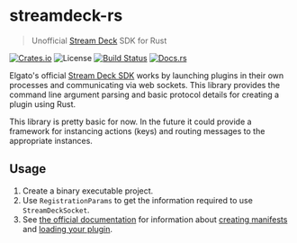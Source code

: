 # streamdeck-rs

> Unofficial [Stream Deck](https://www.elgato.com/en/gaming/stream-deck) SDK for Rust

[![Crates.io](https://img.shields.io/crates/v/streamdeck-rs.svg)](https://crates.io/crates/streamdeck-rs) ![License](https://img.shields.io/badge/license-MIT%2FApache--2.0-blue.svg) [![Build Status](https://github.com/mdonoughe/streamdeck-rs/actions/workflows/check.yml/badge.svg)](https://github.com/mdonoughe/streamdeck-rs/actions/workflows/check.yml) [![Docs.rs](https://docs.rs/streamdeck-rs/badge.svg)](https://docs.rs/streamdeck-rs)

Elgato's official [Stream Deck SDK](https://developer.elgato.com/documentation/stream-deck/sdk/overview/) works by launching plugins in their own processes and communicating via web sockets. This library provides the command line argument parsing and basic protocol details for creating a plugin using Rust.

This library is pretty basic for now. In the future it could provide a framework for instancing actions (keys) and routing messages to the appropriate instances.

## Usage

1. Create a binary executable project.
2. Use `RegistrationParams` to get the information required to use `StreamDeckSocket`.
3. See [the official documentation](https://developer.elgato.com/documentation/stream-deck/sdk/overview/) for information about [creating manifests](https://developer.elgato.com/documentation/stream-deck/sdk/manifest/) and [loading your plugin](https://developer.elgato.com/documentation/stream-deck/sdk/create-your-own-plugin/).
